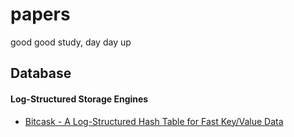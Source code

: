 # papers

good good study, day day up

## Database


#### Log-Structured Storage Engines

- [Bitcask - A Log-Structured Hash Table for Fast Key/Value Data](pdf/bitcask-intro.pdf)

